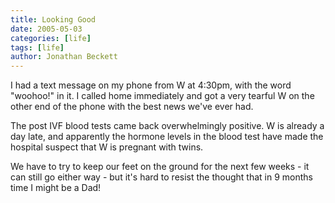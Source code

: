 ```yaml
---
title: Looking Good
date: 2005-05-03
categories: [life]
tags: [life]
author: Jonathan Beckett
---
```


I had a text message on my phone from W at 4:30pm, with the word "woohoo!" in it. I called home immediately and got a very tearful W on the other end of the phone with the best news we've ever had.

The post IVF blood tests came back overwhelmingly positive. W is already a day late, and apparently the hormone levels in the blood test have made the hospital suspect that W is pregnant with twins.

We have to try to keep our feet on the ground for the next few weeks - it can still go either way - but it's hard to resist the thought that in 9 months time I might be a Dad!